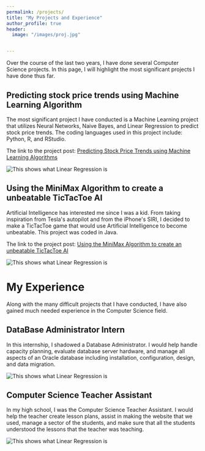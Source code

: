 ```yaml
---
permalink: /projects/
title: "My Projects and Experience"
author_profile: true
header:
  image: "/images/proj.jpg"


---
```

Over the course of the last two years, I have done several Computer Science projects. In this page, I will highlight the most significant projects I have done thus far.

## Predicting stock price trends using Machine Learning Algorithm
The most significant project I have conducted is a Machine Learning project that utilizes Neural Networks, Naive Bayes, and Linear Regression to predict stock price trends. The coding languages used in this project include: Python, R, and RStudio.

The link to the project post: [Predicting Stock Price Trends using Machine Learning Algorithms](https://karanvir01.github.io/stocks/)

<img src="{{ site.url }}{{ site.baseurl }}/images/stock.jpeg" alt="This shows what Linear Regression is">

## Using the MiniMax Algorithm to create a unbeatable TicTacToe AI

Artificial Intelligence has interested me since I was a kid. From taking inspiration from Tesla's autopilot and from the iPhone's SIRI, I decided to make a TicTacToe game that would use Artificial Intelligence to become unbeatable. This project was coded in Java.

The link to the project post: [Using the MiniMax Algorithm to create an unbeatable TicTacToe AI](https://karanvir01.github.io/tic/)

<img src="{{ site.url }}{{ site.baseurl }}/images/toe.png" alt="This shows what Linear Regression is">

# My Experience

Along with the many difficult projects that I have conducted, I have also gained much needed experience in the Computer Science field.

## DataBase Administrator Intern

In this internship, I shadowed a Database Administrator. I would help handle capacity planning, evaluate database server hardware, and manage all aspects of an Oracle database including installation, configuration, design, and data migration.

<img src="{{ site.url }}{{ site.baseurl }}/images/dba.jpg" alt="This shows what Linear Regression is">

## Computer Science Teacher Assistant

In my high school, I was the Computer Science Teacher Assistant. I would help the teacher create lesson plans, assist in making the website that we used, manage a sector of the students, and make sure that all the students understood the lessons that the teacher was teaching. 

<img src="{{ site.url }}{{ site.baseurl }}/images/assist.jpg" alt="This shows what Linear Regression is">
